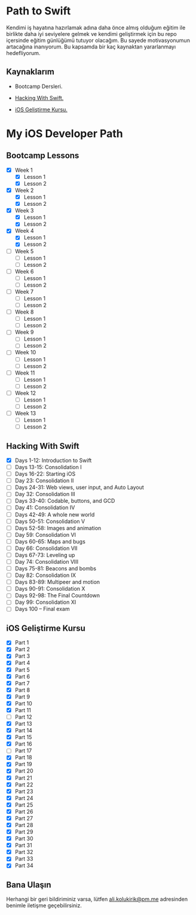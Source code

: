 
# Path to Swift

Kendimi iş hayatına hazırlamak adına daha önce almış olduğum eğitim ile birlikte daha iyi seviyelere gelmek ve kendimi geliştirmek için bu repo içersinde eğitim günlüğümü tutuyor olacağım. Bu sayede motivasyonumun artacağına inanıyorum. Bu kapsamda bir kaç kaynaktan yararlanmayı hedefliyorum. 

## Kaynaklarım

- Bootcamp Dersleri.

- [Hacking With Swift.](https://www.hackingwithswift.com/)

- [iOS Geliştirme Kursu.](https://www.udemy.com/course/ios-gelistirme-kursu/)

# My iOS Developer Path

## Bootcamp Lessons
- [x] Week 1 
   - [x] Lesson 1
   - [x] Lesson 2
- [x] Week 2
   - [x] Lesson 1
   - [x] Lesson 2
- [x] Week 3
   - [x] Lesson 1
   - [x] Lesson 2
- [x] Week 4
   - [x] Lesson 1
   - [x] Lesson 2
- [ ] Week 5
   - [ ] Lesson 1
   - [ ] Lesson 2
- [ ] Week 6
   - [ ] Lesson 1
   - [ ] Lesson 2
- [ ] Week 7
   - [ ] Lesson 1
   - [ ] Lesson 2
- [ ] Week 8
   - [ ] Lesson 1
   - [ ] Lesson 2
- [ ] Week 9
   - [ ] Lesson 1
   - [ ] Lesson 2
- [ ] Week 10
   - [ ] Lesson 1
   - [ ] Lesson 2
- [ ] Week 11
   - [ ] Lesson 1
   - [ ] Lesson 2
- [ ] Week 12
   - [ ] Lesson 1
   - [ ] Lesson 2
- [ ] Week 13
   - [ ] Lesson 1
   - [ ] Lesson 2
 
## Hacking With Swift

- [x] Days 1-12: Introduction to Swift
- [ ] Days 13-15: Consolidation I
- [ ] Days 16-22: Starting iOS
- [ ] Day 23: Consolidation II
- [ ] Days 24-31: Web views, user input, and Auto Layout
- [ ] Day 32: Consolidation III
- [ ] Days 33-40: Codable, buttons, and GCD
- [ ] Day 41: Consolidation IV
- [ ] Days 42-49: A whole new world
- [ ] Days 50-51: Consolidation V
- [ ] Days 52-58: Images and animation
- [ ] Day 59: Consolidation VI
- [ ] Days 60-65: Maps and bugs
- [ ] Day 66: Consolidation VII
- [ ] Days 67-73: Leveling up
- [ ] Day 74: Consolidation VIII
- [ ] Days 75-81: Beacons and bombs
- [ ] Day 82: Consolidation IX
- [ ] Days 83-89: Multipeer and motion
- [ ] Days 90-91: Consolidation X
- [ ] Days 92-98: The Final Countdown
- [ ] Day 99: Consolidation XI 
- [ ] Days 100 – Final exam

## iOS Geliştirme Kursu

- [x] Part 1
- [x] Part 2
- [x] Part 3
- [x] Part 4
- [x] Part 5
- [x] Part 6
- [x] Part 7
- [x] Part 8
- [x] Part 9
- [x] Part 10
- [x] Part 11
- [ ] Part 12
- [x] Part 13
- [x] Part 14
- [x] Part 15
- [x] Part 16
- [ ] Part 17
- [x] Part 18
- [x] Part 19
- [x] Part 20
- [x] Part 21
- [x] Part 22
- [x] Part 23
- [x] Part 24
- [x] Part 25
- [x] Part 26
- [x] Part 27
- [x] Part 28
- [x] Part 29
- [x] Part 30
- [x] Part 31
- [x] Part 32
- [x] Part 33
- [x] Part 34

## Bana Ulaşın

Herhangi bir geri bildiriminiz varsa, lütfen ali.kolukirik@pm.me adresinden benimle iletişme geçebilirsiniz.
